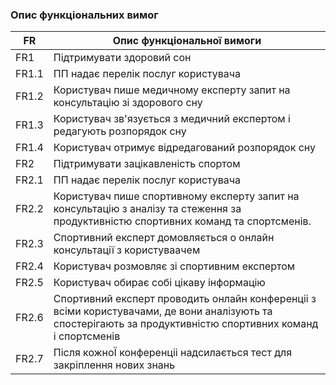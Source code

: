 ### Опис функціональних вимог

|   FR     | Опис функціональної вимоги|
|----------|---------------------------|
| FR1      | Підтримувати здоровий сон|
| FR1.1    | ПП надає перелік послуг користувача |
| FR1.2    | Користувач пише медичному експерту запит на консультацію зі здорового сну|
| FR1.3    | Користувач зв'язується з медичний експертом і редагують розпорядок сну |
| FR1.4    | Користувач отримує відредагований розпорядок сну |
| FR2      | Підтримувати зацікавленість спортом |
| FR2.1    | ПП надає перелік послуг користувача |
| FR2.2    | Користувач пише спортивному експерту запит на консультацію з аналізу та стеження за продуктивністю спортивних команд та спортсменів. |
| FR2.3    | Спортивний експерт домовляється о онлайн консультації з користуваачем |
| FR2.4    | Користувач розмовляє зі спортивним експертом |
| FR2.5    | Користувач обирає собі цікаву інформацію |
| FR2.6    | Спортивний експерт проводить онлайн конференцii з всіми користувачами, де вони аналiзують та спостерiгають за продуктивністю спортивних команд і спортсменів |
| FR2.7    | Пiсля кожноЇ конференцii надсилається тест для закріплення нових знань |
